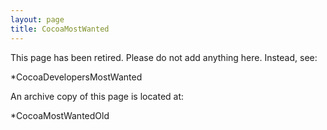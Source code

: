 ```yaml
---
layout: page
title: CocoaMostWanted
---
```


This page has been retired. Please do not add anything here. Instead, see: 

*CocoaDevelopersMostWanted


An archive copy of this page is located at:

*CocoaMostWantedOld

